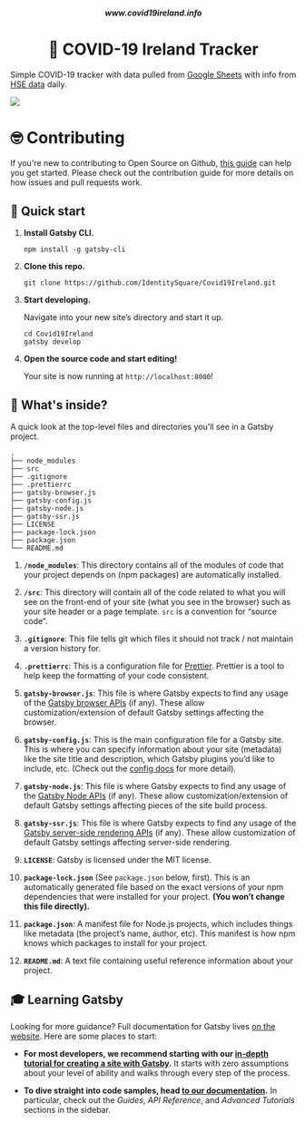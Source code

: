 <h5 align="center">www.covid19ireland.info</h2>

<h1 align="center">
  🦠 COVID-19 Ireland Tracker
</h1>

<p>Simple COVID-19 tracker with data pulled from <a href="https://docs.google.com/spreadsheets/d/1gzGPP2ezOmzcTQ_-ypa_2yAcAT8SyJcsumOou6yNzTc/edit?usp=sharing">Google Sheets</a> with info from <a href="https://www.gov.ie/en/news/7e0924-latest-updates-on-covid-19-coronavirus/">HSE data</a> daily.</p>

<img src="https://repository-images.githubusercontent.com/251653603/1d672300-766e-11ea-9edb-a9116b62d716" />


<h1>🤓 Contributing</h3>  
  
<p>If you're new to contributing to Open Source on Github, <a href="https://guides.github.com/activities/contributing-to-open-source/">this guide</a> can help you get started. Please check out the contribution guide for more details on how issues and pull requests work.</p>


## 🚀 Quick start

1.  **Install Gatsby CLI.**


    ```shell
    npm install -g gatsby-cli
    ```
2.  **Clone this repo.**


    ```shell
    git clone https://github.com/IdentitySquare/Covid19Ireland.git
    ```

1.  **Start developing.**

    Navigate into your new site’s directory and start it up.

    ```shell
    cd Covid19Ireland
    gatsby develop
    ```

1.  **Open the source code and start editing!**

    Your site is now running at `http://localhost:8000`!

## 🧐 What's inside?

A quick look at the top-level files and directories you'll see in a Gatsby project.

    .
    ├── node_modules
    ├── src
    ├── .gitignore
    ├── .prettierrc
    ├── gatsby-browser.js
    ├── gatsby-config.js
    ├── gatsby-node.js
    ├── gatsby-ssr.js
    ├── LICENSE
    ├── package-lock.json
    ├── package.json
    └── README.md

1.  **`/node_modules`**: This directory contains all of the modules of code that your project depends on (npm packages) are automatically installed.

2.  **`/src`**: This directory will contain all of the code related to what you will see on the front-end of your site (what you see in the browser) such as your site header or a page template. `src` is a convention for “source code”.

3.  **`.gitignore`**: This file tells git which files it should not track / not maintain a version history for.

4.  **`.prettierrc`**: This is a configuration file for [Prettier](https://prettier.io/). Prettier is a tool to help keep the formatting of your code consistent.

5.  **`gatsby-browser.js`**: This file is where Gatsby expects to find any usage of the [Gatsby browser APIs](https://www.gatsbyjs.org/docs/browser-apis/) (if any). These allow customization/extension of default Gatsby settings affecting the browser.

6.  **`gatsby-config.js`**: This is the main configuration file for a Gatsby site. This is where you can specify information about your site (metadata) like the site title and description, which Gatsby plugins you’d like to include, etc. (Check out the [config docs](https://www.gatsbyjs.org/docs/gatsby-config/) for more detail).

7.  **`gatsby-node.js`**: This file is where Gatsby expects to find any usage of the [Gatsby Node APIs](https://www.gatsbyjs.org/docs/node-apis/) (if any). These allow customization/extension of default Gatsby settings affecting pieces of the site build process.

8.  **`gatsby-ssr.js`**: This file is where Gatsby expects to find any usage of the [Gatsby server-side rendering APIs](https://www.gatsbyjs.org/docs/ssr-apis/) (if any). These allow customization of default Gatsby settings affecting server-side rendering.

9.  **`LICENSE`**: Gatsby is licensed under the MIT license.

10. **`package-lock.json`** (See `package.json` below, first). This is an automatically generated file based on the exact versions of your npm dependencies that were installed for your project. **(You won’t change this file directly).**

11. **`package.json`**: A manifest file for Node.js projects, which includes things like metadata (the project’s name, author, etc). This manifest is how npm knows which packages to install for your project.

12. **`README.md`**: A text file containing useful reference information about your project.

## 🎓 Learning Gatsby

Looking for more guidance? Full documentation for Gatsby lives [on the website](https://www.gatsbyjs.org/). Here are some places to start:

- **For most developers, we recommend starting with our [in-depth tutorial for creating a site with Gatsby](https://www.gatsbyjs.org/tutorial/).** It starts with zero assumptions about your level of ability and walks through every step of the process.

- **To dive straight into code samples, head [to our documentation](https://www.gatsbyjs.org/docs/).** In particular, check out the _Guides_, _API Reference_, and _Advanced Tutorials_ sections in the sidebar.
